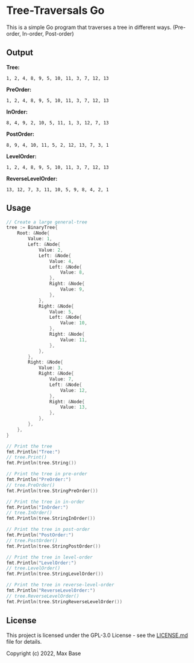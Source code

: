 # Tree-Traversals Go

This is a simple Go program that traverses a tree in different ways. (Pre-order, In-order, Post-order)

## Output

**Tree:**

```
1, 2, 4, 8, 9, 5, 10, 11, 3, 7, 12, 13
```

**PreOrder:**

```
1, 2, 4, 8, 9, 5, 10, 11, 3, 7, 12, 13
```

**InOrder:**

```
8, 4, 9, 2, 10, 5, 11, 1, 3, 12, 7, 13
```

**PostOrder:**

```
8, 9, 4, 10, 11, 5, 2, 12, 13, 7, 3, 1
```

**LevelOrder:**

```
1, 2, 4, 8, 9, 5, 10, 11, 3, 7, 12, 13
```

**ReverseLevelOrder:**

```
13, 12, 7, 3, 11, 10, 5, 9, 8, 4, 2, 1
```

## Usage

```go
// Create a large general-tree
tree := BinaryTree{
    Root: &Node{
        Value: 1,
        Left: &Node{
            Value: 2,
            Left: &Node{
                Value: 4,
                Left: &Node{
                    Value: 8,
                },
                Right: &Node{
                    Value: 9,
                },
            },
            Right: &Node{
                Value: 5,
                Left: &Node{
                    Value: 10,
                },
                Right: &Node{
                    Value: 11,
                },
            },
        },
        Right: &Node{
            Value: 3,
            Right: &Node{
                Value: 7,
                Left: &Node{
                    Value: 12,
                },
                Right: &Node{
                    Value: 13,
                },
            },
        },
    },
}

// Print the tree
fmt.Println("Tree:")
// tree.Print()
fmt.Println(tree.String())

// Print the tree in pre-order
fmt.Println("PreOrder:")
// tree.PreOrder()
fmt.Println(tree.StringPreOrder())

// Print the tree in in-order
fmt.Println("InOrder:")
// tree.InOrder()
fmt.Println(tree.StringInOrder())

// Print the tree in post-order
fmt.Println("PostOrder:")
// tree.PostOrder()
fmt.Println(tree.StringPostOrder())

// Print the tree in level-order
fmt.Println("LevelOrder:")
// tree.LevelOrder()
fmt.Println(tree.StringLevelOrder())

// Print the tree in reverse-level-order
fmt.Println("ReverseLevelOrder:")
// tree.ReverseLevelOrder()
fmt.Println(tree.StringReverseLevelOrder())
```

## License

This project is licensed under the GPL-3.0 License - see the [LICENSE.md](LICENSE.md) file for details.

Copyright (c) 2022, Max Base
